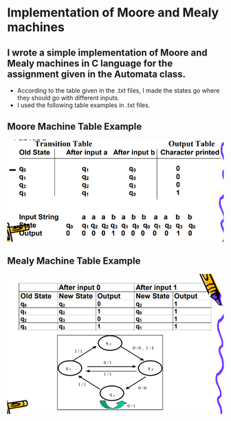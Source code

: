 # Implementation of Moore and Mealy machines
## I wrote a simple implementation of Moore and Mealy machines in C language for the assignment given in the Automata class.
- According to the table given in the .txt files, I made the states go where they should go with different inputs.
- I used the following table examples in .txt files.

## Moore Machine Table Example
 ![alt1](images/MooreTable.PNG)

## Mealy Machine Table Example
 ![alt2](images/MealyTable.PNG)
